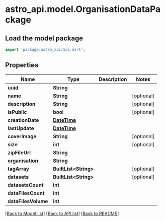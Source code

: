 # astro_api.model.OrganisationDataPackage

## Load the model package
```dart
import 'package:astro_api/api.dart';
```

## Properties
Name | Type | Description | Notes
------------ | ------------- | ------------- | -------------
**uuid** | **String** |  | 
**name** | **String** |  | [optional] 
**description** | **String** |  | [optional] 
**isPublic** | **bool** |  | [optional] 
**creationDate** | [**DateTime**](DateTime.md) |  | 
**lastUpdate** | [**DateTime**](DateTime.md) |  | 
**coverImage** | **String** |  | [optional] 
**size** | **int** |  | [optional] 
**zipFileUrl** | **String** |  | 
**organisation** | **String** |  | 
**tagArray** | **BuiltList&lt;String&gt;** |  | [optional] 
**datasets** | **BuiltList&lt;String&gt;** |  | [optional] 
**datasetsCount** | **int** |  | 
**dataFilesCount** | **int** |  | 
**dataFilesVolume** | **int** |  | 

[[Back to Model list]](../README.md#documentation-for-models) [[Back to API list]](../README.md#documentation-for-api-endpoints) [[Back to README]](../README.md)


